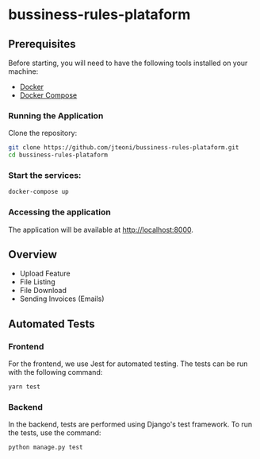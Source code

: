 # bussiness-rules-plataform

## Prerequisites

Before starting, you will need to have the following tools installed on your machine:

-   [Docker](https://www.docker.com/get-started)
-   [Docker Compose](https://docs.docker.com/compose/install/)

### Running the Application

Clone the repository:

```bash
git clone https://github.com/jteoni/bussiness-rules-plataform.git
cd bussiness-rules-plataform
```

### Start the services:

```bash
docker-compose up
```

### Accessing the application

The application will be available at [http://localhost:8000](http://localhost:8000).

## Overview

-   Upload Feature
-   File Listing
-   File Download
-   Sending Invoices (Emails)

## Automated Tests

### Frontend

For the frontend, we use Jest for automated testing. The tests can be run with the following command:

```bash
yarn test
```

### Backend

In the backend, tests are performed using Django's test framework. To run the tests, use the command:

```bash
python manage.py test
```
